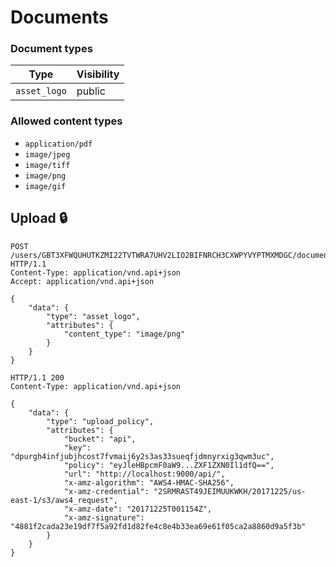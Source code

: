 # Documents

### Document types

| Type         | Visibility |
| ------------ | ---------- |
| `asset_logo` | public     |

### Allowed content types

* `application/pdf`
* `image/jpeg`
* `image/tiff`
* `image/png`
* `image/gif`

## Upload 🔒

```http
POST /users/GBT3XFWQUHUTKZMI22TVTWRA7UHV2LIO2BIFNRCH3CXWPYVYPTMXMDGC/documents HTTP/1.1
Content-Type: application/vnd.api+json
Accept: application/vnd.api+json

{
	"data": {
     	"type": "asset_logo",
     	"attributes": {
        	"content_type": "image/png"
     	}
	}
}

HTTP/1.1 200
Content-Type: application/vnd.api+json

{
    "data": {
        "type": "upload_policy",
        "attributes": {
            "bucket": "api",
            "key": "dpurgh4infjubjhcost7fvmaij6y2s3as33sueqfjdmnyrxig3qwm3uc",
            "policy": "eyJleHBpcmF0aW9...ZXF1ZXN0Il1dfQ==",
            "url": "http://localhost:9000/api/",
            "x-amz-algorithm": "AWS4-HMAC-SHA256",
            "x-amz-credential": "2SRMRAST49JEIMUUKWKH/20171225/us-east-1/s3/aws4_request",
            "x-amz-date": "20171225T001154Z",
            "x-amz-signature": "4881f2cada23e19df7f5a92fd1d82fe4c8e4b33ea69e61f05ca2a8860d9a5f3b"
        }
    }
}
```

